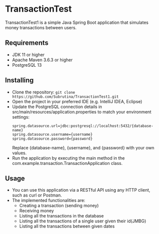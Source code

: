 # TransactionTest
TransactionTest1 is a simple Java Spring Boot application that simulates money transactions between users.

## Requirements
- JDK 11 or higher
- Apache Maven 3.6.3 or higher
- PostgreSQL 13

## Installing
- Clone the repository:
  ```git clone https://github.com/Subrutina/TransactionTest1.git```
- Open the project in your preferred IDE (e.g. IntelliJ IDEA, Eclipse)
- Update the PostgreSQL connection details in src/main/resources/application.properties to match your environment settings:
     ```
     spring.datasource.url=jdbc:postgresql://localhost:5432/{database-name} 
     spring.datasource.username={username} 
     spring.datasource.password={password} 
     ```
  Replace {database-name}, {username}, and {password} with your own values.
- Run the application by executing the main method in the com.example.transaction.TransactionApplication class.

## Usage
- You can use this application via a RESTful API using any HTTP client, such as curl or Postman.
- The implemented functionalities are: 
  - Creating a transaction (sending money)
  - Receiving money
  - Listing all the transactions in the database
  - Listing all the transactions of a single user given their id(JMBG)
  - Listing all the transactions between given dates

